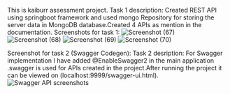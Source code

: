  This is kaiburr assessment project.
 Task 1 description: 
 Created REST API using springboot framework and used mongo Repository for storing the server data in MongoDB database.Created 4 APIs as mention in the documentation.
 Screenshots for task 1:
 ![Screenshot (67)](https://user-images.githubusercontent.com/54777082/77891885-4d3db180-728f-11ea-83d3-d3e948074593.png)
![Screenshot (68)](https://user-images.githubusercontent.com/54777082/77892135-b6252980-728f-11ea-9334-6c03410794e6.png)
![Screenshot (69)](https://user-images.githubusercontent.com/54777082/77892138-b7eeed00-728f-11ea-905e-8b5e31f14356.png)
 ![Screenshot (70)](https://user-images.githubusercontent.com/54777082/77892128-b32a3900-728f-11ea-9ffa-a6e8804c496d.png)

Screenshot for task 2 (Swagger Codegen):
Task 2 desription:
For Swagger implementation I have added @EnableSwagger2 in the main application .swagger is used for APIs created in the project.After running the project it can be viewed on (localhost:9999/swagger-ui.html).
![Swagger API screenshots](https://user-images.githubusercontent.com/54777082/77892344-1caa4780-7290-11ea-97eb-d26eb590226f.JPG)


